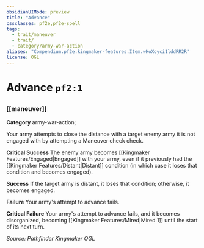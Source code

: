 ```yaml
---
obsidianUIMode: preview
title: "Advance"
cssclasses: pf2e,pf2e-spell
tags:
  - trait/maneuver
  - trait/
  - category/army-war-action
aliases: "Compendium.pf2e.kingmaker-features.Item.wHoXoyci1lddRR2R"
license: OGL
---
```

# Advance `pf2:1`
## 
### [[maneuver]]

**Category** army-war-action; 




Your army attempts to close the distance with a target enemy army it is not engaged with by attempting a Maneuver check check.

**Critical Success** The enemy army becomes [[Kingmaker Features/Engaged|Engaged]] with your army, even if it previously had the [[Kingmaker Features/Distant|Distant]] condition (in which case it loses that condition and becomes engaged).

**Success** If the target army is distant, it loses that condition; otherwise, it becomes engaged.

**Failure** Your army's attempt to advance fails.

**Critical Failure** Your army's attempt to advance fails, and it becomes disorganized, becoming [[Kingmaker Features/Mired|Mired 1]] until the start of its next turn.

*Source: Pathfinder Kingmaker*
*OGL*